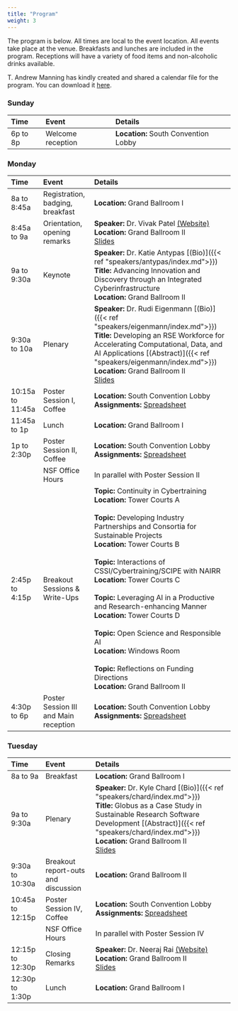 ```yaml
---
title: "Program"
weight: 3
---
```


The program is below. 
All times are local to the event location. 
All events take place at the venue. 
Breakfasts and lunches are included in the program.
Receptions will have a variety of food items and non-alcoholic drinks available.

T. Andrew Manning has kindly created and shared a calendar file for the program.
You can download it [here](program.ics). 

### Sunday

| Time | Event | Details |
|:-----|:------|:---------|
| 6p to 8p | Welcome reception | **Location:** South Convention Lobby |

### Monday

| Time | Event | Details |
|:-----|:------|:---------|
| 8a to 8:45a | Registration, badging, breakfast | **Location:** Grand Ballroom I |
| 8:45a to 9a | Orientation, opening remarks | **Speaker:** Dr. Vivak Patel [(Website)](vivakpatel.org) <br> **Location:** Grand Ballroom II <br> [Slides](Patel_OpeningRemarks.pdf) |
| 9a to 9:30a | Keynote | **Speaker:** Dr. Katie Antypas [(Bio)]({{< ref "speakers/antypas/index.md">}}) <br> **Title:** Advancing Innovation and Discovery through an Integrated Cyberinfrastructure <br> **Location:** Grand Ballroom II|
| 9:30a to 10a | Plenary | **Speaker:** Dr. Rudi Eigenmann [(Bio)]({{< ref "speakers/eigenmann/index.md">}}) <br> **Title:** Developing an RSE Workforce for Accelerating Computational, Data, and AI Applications  [(Abstract)]({{< ref "speakers/eigenmann/index.md">}}) <br> **Location:** Grand Ballroom II <br> [Slides](Eigenmann_DevelopingRSE.pdf)|
| 10:15a to 11:45a | Poster Session I, Coffee | **Location:** South Convention Lobby <br> **Assignments:** [Spreadsheet](https://docs.google.com/spreadsheets/d/1i93oZSG5TXy_KMX9HN9DngYTCN54TODC/edit?usp=sharing&ouid=114065531190318461273&rtpof=true&sd=true) |
| 11:45a to 1p | Lunch | **Location:** Grand Ballroom I | 
| 1p to 2:30p | Poster Session II, Coffee | **Location:** South Convention Lobby  <br> **Assignments:** [Spreadsheet](https://docs.google.com/spreadsheets/d/1i93oZSG5TXy_KMX9HN9DngYTCN54TODC/edit?usp=sharing&ouid=114065531190318461273&rtpof=true&sd=true) |
|             | NSF Office Hours | In parallel with Poster Session II |
| 2:45p to 4:15p | Breakout Sessions & Write-Ups | **Topic:** Continuity in Cybertraining <br> **Location:** Tower Courts A <br><br> **Topic:** Developing Industry Partnerships and Consortia for Sustainable Projects <br> **Location:** Tower Courts B <br><br> **Topic:** Interactions of CSSI/Cybertraining/SCIPE with NAIRR <br> **Location:** Tower Courts C <br><br> **Topic:** Leveraging AI in a Productive and Research-enhancing Manner <br> **Location:** Tower Courts D <br><br> **Topic:** Open Science and Responsible AI <br> **Location:** Windows Room <br><br> **Topic:** Reflections on Funding Directions <br> **Location:** Grand Ballroom II|
| 4:30p to 6p | Poster Session III and Main reception | **Location:** South Convention Lobby <br> **Assignments:** [Spreadsheet](https://docs.google.com/spreadsheets/d/1i93oZSG5TXy_KMX9HN9DngYTCN54TODC/edit?usp=sharing&ouid=114065531190318461273&rtpof=true&sd=true) |

### Tuesday

| Time | Event | Details |
|:-----|:------|:---------|
| 8a to 9a | Breakfast | **Location:** Grand Ballroom I |
| 9a to 9:30a | Plenary | **Speaker:** Dr. Kyle Chard [(Bio)]({{< ref "speakers/chard/index.md">}}) <br> **Title:** Globus as a Case Study in Sustainable Research Software Development [(Abstract)]({{< ref "speakers/chard/index.md">}}) <br> **Location:** Grand Ballroom II <br> [Slides](Chard_Globus.pdf)|
| 9:30a to 10:30a | Breakout report-outs and discussion | **Location:** Grand Ballroom II|
| 10:45a to 12:15p | Poster Session IV, Coffee | **Location:** South Convention Lobby <br> **Assignments:** [Spreadsheet](https://docs.google.com/spreadsheets/d/1i93oZSG5TXy_KMX9HN9DngYTCN54TODC/edit?usp=sharing&ouid=114065531190318461273&rtpof=true&sd=true) |
|                  | NSF Office Hours | In parallel with Poster Session IV |
| 12:15p to 12:30p | Closing Remarks | **Speaker:** Dr. Neeraj Rai [(Website)](https://www.che.msstate.edu/people/faculty/neeraj-rai/) <br> **Location:** Grand Ballroom II <br> [Slides](Rai_Closing.pdf)| 
| 12:30p to 1:30p | Lunch | **Location:** Grand Ballroom I |